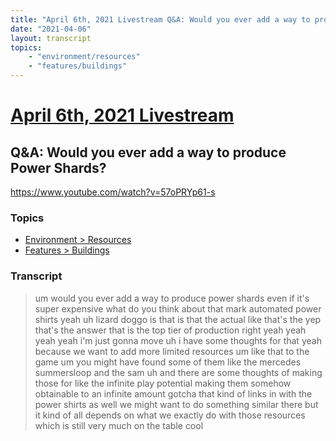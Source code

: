 ```yaml
---
title: "April 6th, 2021 Livestream Q&A: Would you ever add a way to produce Power Shards?"
date: "2021-04-06"
layout: transcript
topics:
    - "environment/resources"
    - "features/buildings"
---
```

# [April 6th, 2021 Livestream](../2021-04-06.md)
## Q&A: Would you ever add a way to produce Power Shards?
https://www.youtube.com/watch?v=57oPRYp61-s

### Topics
* [Environment > Resources](../topics/environment/resources.md)
* [Features > Buildings](../topics/features/buildings.md)

### Transcript

> um would you ever add a way to produce power shards even if it's super expensive what do you think about that mark automated power shirts yeah uh lizard doggo is that is that the actual like that's the yep that's the answer that is the top tier of production right yeah yeah yeah yeah i'm just gonna move uh i have some thoughts for that yeah because we want to add more limited resources um like that to the game um you might have found some of them like the mercedes summersloop and the sam uh and there are some thoughts of making those for like the infinite play potential making them somehow obtainable to an infinite amount gotcha that kind of links in with the power shirts as well we might want to do something similar there but it kind of all depends on what we exactly do with those resources which is still very much on the table cool
